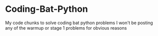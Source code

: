 # Coding-Bat-Python
My code chunks to solve coding bat python problems
I won't be posting any of the warmup or stage 1 problems for obvious reasons
